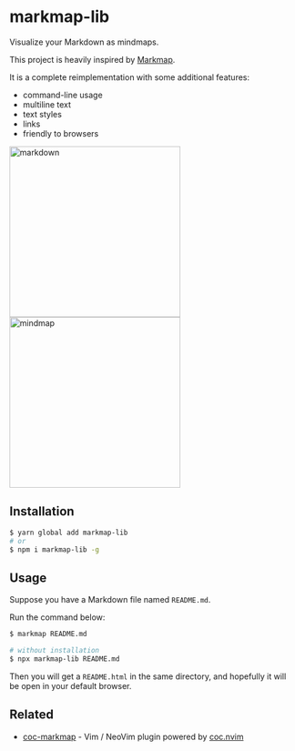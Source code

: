 # markmap-lib

Visualize your Markdown as mindmaps.

This project is heavily inspired by [Markmap](https://github.com/dundalek/markmap).

It is a complete reimplementation with some additional features:

- command-line usage
- multiline text
- text styles
- links
- friendly to browsers

<img src="https://user-images.githubusercontent.com/3139113/72221499-52476a80-3596-11ea-8d15-c57fdfe04ce0.png" alt="markdown" width="300"> <img src="https://user-images.githubusercontent.com/3139113/72221508-7014cf80-3596-11ea-9b59-b8a97bba8e1c.png" alt="mindmap" width="300">

## Installation

```sh
$ yarn global add markmap-lib
# or
$ npm i markmap-lib -g
```

## Usage

Suppose you have a Markdown file named `README.md`.

Run the command below:

```sh
$ markmap README.md

# without installation
$ npx markmap-lib README.md
```

Then you will get a `README.html` in the same directory, and hopefully it will be open in your default browser.

## Related

- [coc-markmap](https://github.com/gera2ld/coc-markmap) - Vim / NeoVim plugin powered by [coc.nvim](https://github.com/neoclide/coc.nvim)
